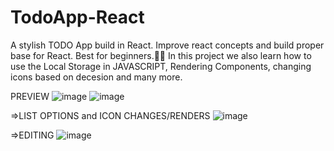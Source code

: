 # TodoApp-React
A stylish TODO App build in React. Improve react concepts and build proper base for React. Best for beginners.👍🏻
In this project we also learn how to use the Local Storage in JAVASCRIPT, Rendering Components, changing icons based on decesion and many more.

PREVIEW
![image](https://user-images.githubusercontent.com/108668583/198385116-ccb6a25e-9930-4198-a40d-b36091de7c20.png)
![image](https://user-images.githubusercontent.com/108668583/198385510-0a94e128-1f27-4221-bb35-7e087f17f281.png)

=>LIST OPTIONS and ICON CHANGES/RENDERS
![image](https://user-images.githubusercontent.com/108668583/198385561-888c57a6-a7d1-4987-8daf-1a869e08f784.png)

=>EDITING
![image](https://user-images.githubusercontent.com/108668583/198385769-07887b48-9f7f-4507-bba1-7d52255ae595.png)
